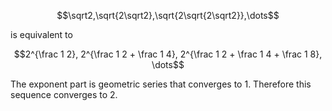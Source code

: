 ```math
\sqrt2,\sqrt{2\sqrt2},\sqrt{2\sqrt{2\sqrt2}},\dots
```

is equivalent to

```math
2^{\frac 1 2}, 2^{\frac 1 2 + \frac 1 4}, 2^{\frac 1 2 + \frac 1 4 + \frac 1 8}, \dots
```

The exponent part is geometric series that converges to 1. Therefore this sequence converges to 2.